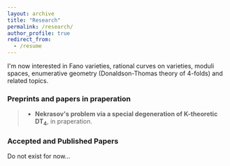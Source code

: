 ```yaml
---
layout: archive
title: "Research"
permalink: /research/
author_profile: true
redirect_from:
  - /resume
---
```


I'm now interested in Fano varieties, rational curves on varieties, moduli spaces, enumerative geometry (Donaldson-Thomas theory of 4-folds) and related topics.

### Preprints and papers in praperation
> + **Nekrasov's problem via a special degeneration of K-theoretic $\mathsf{DT}_4$**, in praperation.

### Accepted and Published Papers

Do not exist for now...
